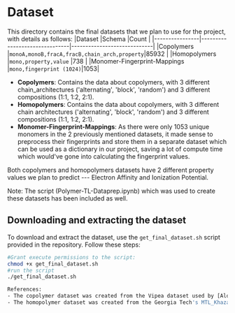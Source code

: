 # Dataset
This directory contains the final datasets that we plan to use for the project, with details as follows:
|Dataset         |Schema                         |Count                        |
|----------------|-------------------------------|-----------------------------|
|Copolymers		 |`monoA,monoB,fracA,fracB,chain_arch,property`|85932          |
|Homopolymers    |`mono,property,value`        |738            			   |
|Monomer-Fingerprint-Mappings |`mono,fingerprint (1024)`|1053|

- **Copolymers**: Contains the data about copolymers, with 3 different chain_architectures ('alternating', 'block', 'random') and 3 different compositions (1:1, 1:2, 2:1).
- **Homopolymers**: Contains the data about copolymers, with 3 different chain architectures ('alternating', 'block', 'random') and 3 different compositions (1:1, 1:2, 2:1).
- **Monomer-Fingerprint-Mappings**: As there were only 1053 unique monomers in the 2 previously mentioned datasets, it made sense to preprocess their fingerprints and store them in a separate dataset which can be used as a dictionary in our project, saving a lot of compute time which would've gone into calculating the fingerprint values.

Both copolymers and homopolymers datasets have 2 different property values we plan to predict --- Electron Affinity and Ionization Potential.

Note: The script (Polymer-TL-Dataprep.ipynb) which was used to create these datasets has been included as well.

## Downloading and extracting the dataset

To download and extract the dataset, use the `get_final_dataset.sh` script provided in the repository. Follow these steps:


   ```bash
   #Grant execute permissions to the script:
   chmod +x get_final_dataset.sh
   #run the script
   ./get_final_dataset.sh

References: 
- The copolymer dataset was created from the Vipea dataset used by [Aldeghi and Coley](https://pubs.rsc.org/en/content/articlelanding/2022/SC/D2SC02839E). It can be found [here](https://github.com/coleygroup/polymer-chemprop-data/tree/main/datasets/vipea).
- The homopolymer dataset was created from the Georgia Tech's MTL_Khazana dataset found [here](https://khazana.gatech.edu/).  